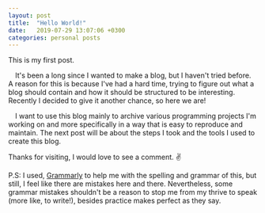 ```yaml
---
layout: post
title:  "Hello World!"
date:   2019-07-29 13:07:06 +0300
categories: personal posts
---
```

This is my first post.

  &ensp;&ensp;It's been a long since I wanted to make a blog, but I haven't tried before. A reason for this is because I've had a hard time, trying to figure out what a blog should contain and how it should be structured to be interesting. Recently Ι decided to give it another chance, so here we are! 

&ensp;&ensp;I want to use this blog mainly to archive various programming projects I'm working on and more specifically in a way that is easy to reproduce and maintain.
  The next post will be about the steps I took and the tools I used to create this blog. 



Thanks for visiting, I would love to see a comment. ✌





P.S: I used, [Grammarly][Grammarly-editor] to help me with the spelling and grammar of this, but still, I feel like there are mistakes here and there. Nevertheless, some grammar mistakes shouldn't be a reason to stop me from my thrive to speak (more like, to write!), besides practice makes perfect as they say.






[Grammarly-editor]: https://www.grammarly.com/

